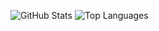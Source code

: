![GitHub Stats](https://github-readme-stats.vercel.app/api?username=johannfh&show_icons=true&theme=radical)
![Top Languages](https://github-readme-stats.vercel.app/api/top-langs/?username=johannfh&layout=compact&theme=radical&reload=true)

